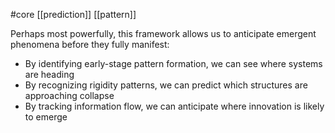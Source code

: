 #core 
[[prediction]] [[pattern]]

Perhaps most powerfully, this framework allows us to anticipate emergent phenomena before they fully manifest:

- By identifying early-stage pattern formation, we can see where systems are heading
- By recognizing rigidity patterns, we can predict which structures are approaching collapse
- By tracking information flow, we can anticipate where innovation is likely to emerge
